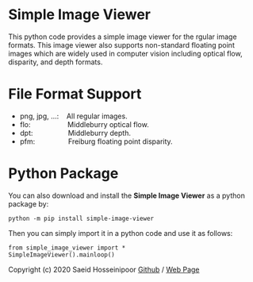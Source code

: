 
# Simple Image Viewer
This python code provides a simple image viewer for the rgular image formats. This image viewer also supports non-standard floating point images which are widely used in computer vision including optical flow, disparity, and depth formats. 

# File Format Support
* png, jpg, ...:  &nbsp;&nbsp;   All regular images.
* flo: &nbsp;&nbsp;&nbsp;&nbsp;&nbsp;&nbsp;&nbsp;&nbsp;&nbsp;&nbsp;&nbsp;&nbsp;&nbsp;&nbsp;&nbsp;&nbsp;&nbsp; Middleburry optical flow.
* dpt: &nbsp;&nbsp;&nbsp;&nbsp;&nbsp;&nbsp;&nbsp;&nbsp;&nbsp;&nbsp;&nbsp;&nbsp;&nbsp;&nbsp;&nbsp;&nbsp;  Middleburry depth.
* pfm: &nbsp;&nbsp;&nbsp;&nbsp;&nbsp;&nbsp;&nbsp;&nbsp;&nbsp;&nbsp;&nbsp;&nbsp;&nbsp;&nbsp;&nbsp; Freiburg floating point disparity.

# Python Package

You can also download and install the **Simple Image Viewer** as a python package by:
```
python -m pip install simple-image-viewer
```
Then you can simply import it in a python code and use it as follows:
```
from simple_image_viewer import *
SimpleImageViewer().mainloop()
```

Copyright (c) 2020 Saeid Hosseinipoor [Github](https://github.com/saeid-h) / [Web Page](https://saeid-h.github.io/) 